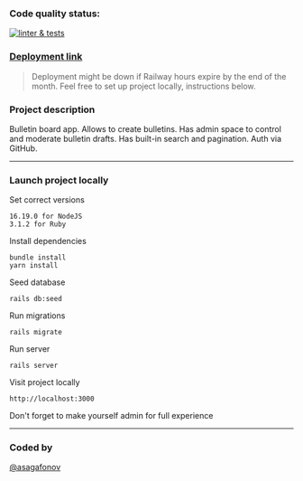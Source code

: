 ### Code quality status:

[![linter & tests](https://github.com/asagafonov/rails-project-65/actions/workflows/linter-and-tests.yml/badge.svg)](https://github.com/asagafonov/rails-project-65/actions/workflows/linter-and-tests.yml)

### [Deployment link](https://rails-bulletin-board.up.railway.app)

> Deployment might be down if Railway hours expire by the end of the month. Feel free to set up project locally, instructions below.

### Project description

Bulletin board app. Allows to create bulletins. Has admin space to control and moderate bulletin drafts. Has built-in search and pagination. Auth via GitHub.

<hr>

### Launch project locally

Set correct versions
```
16.19.0 for NodeJS
3.1.2 for Ruby
```

Install dependencies
```
bundle install
yarn install
```

Seed database
```
rails db:seed
```

Run migrations
```
rails migrate
```

Run server
```
rails server
```

Visit project locally
```
http://localhost:3000
```

Don't forget to make yourself admin for full experience

<hr>

### Coded by

[@asagafonov](https://github.com/asagafonov)